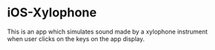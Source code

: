# iOS-Xylophone
This is an app which simulates sound made by a xylophone instrument when user clicks on the keys on the app display.
